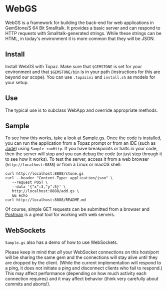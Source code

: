 # WebGS
WebGS is a framework for building the back-end for web applications in GemStone/S 64 Bit Smalltalk. It provides a basic server and can respond to HTTP requests with Smalltalk-generated strings. While these strings can be HTML, in today's environment it is more common that they will be JSON.

## Install
Install WebGS with Topaz. Make sure that `$GEMSTONE` is set for your environment and that `$GEMSTONE/bin` is in your path (instructions for this are beyond our scope). You can use `.topazini` and `install.sh` as models for your setup.

## Use
The typical use is to subclass WebApp and override appropriate methods.

## Sample
To see how this works, take a look at Sample.gs. Once the code is installed, you can run the application from a Topaz prompt or from an IDE (such as [Jade](https://github.com/jgfoster/jade)) using `Sample runHttp`. If you have breakpoints or halts in your code, then the server will stop and you can debug the code (or just step through it to see how it works). To test the server, access it from a web browser (`http://localhost:8888`) or from a Linux or macOS shell:

```
curl http://localhost:8888/stone.gs
curl --header "Content-Type: application/json" \
   --request POST \
   --data '{"x":3,"y":5}' \
   http://localhost:8888/add.gs \
   && echo
curl http://localhost:8888/README.md
```

Of course, simple GET requests can be submitted from a browser and [Postman](https://www.postman.com/) is a great tool for working with web servers.

## WebSockets
`Sample.gs` also has a demo of how to use WebSockets.

Please keep in mind that *all* your WebSocket connections on this host/port will be sharing the same gem and the connections will stay alive until they are dropped by the client. (While the current implementation will respond to a ping, it does not initiate a ping and disconnect clients who fail to respond.) This may affect performance (depending on how much activity each connection requires) and it may affect behavior (think very carefully about commits and aborts!).
